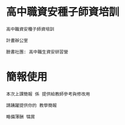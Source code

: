 # 高中職資安種子師資培訓
```
高中職資安種子師資培訓

```
```
計畫辦公室

```
```
臉書社團: 高中職生資安研習營
```
# 簡報使用
```
本次上課簡報 係 提供給教師參考與修改用

請踴躍提供你的 教學簡報

略備薄酬 犒賞
```
